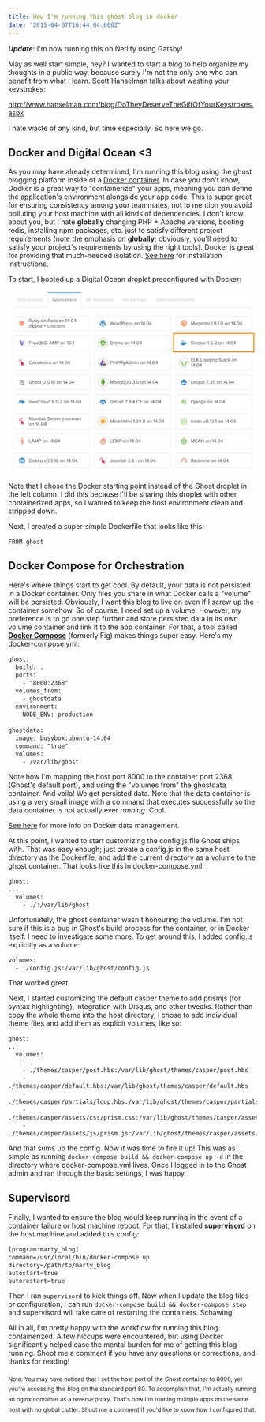 ```yaml
---
title: How I'm running this ghost blog in docker
date: "2015-04-07T16:44:04.000Z"
---
```


**_Update_**: I'm now running this on Netlify using Gatsby!

May as well start simple, hey? I wanted to start a blog to help organize my thoughts in a public way, because surely I'm not the only one who can benefit from what I learn. Scott Hanselman talks about wasting your keystrokes:

http://www.hanselman.com/blog/DoTheyDeserveTheGiftOfYourKeystrokes.aspx

I hate waste of any kind, but time especially. So here we go.

## Docker and Digital Ocean <3

As you may have already determined, I'm running this blog using the ghost blogging platform inside of a [Docker container](https://docs.docker.com/userguide/dockerizing/). In case you don't know, Docker is a great way to "containerize" your apps, meaning you can define the application's environment alongside your app code. This is super great for ensuring consistency among your teammates, not to mention you avoid polluting your host machine with all kinds of dependencies. I don't know about you, but I hate **globally** changing PHP + Apache versions, booting redis, installing npm packages, etc. just to satisfy different project requirements (note the emphasis on **globally**; obviously, you'll need to satisfy your project's requirements by using the right tools). Docker is great for providing that much-needed isolation. [See here](https://docs.docker.com/installation/) for installation instructions.

To start, I booted up a Digital Ocean droplet preconfigured with Docker:

![Choosing Digital Ocean Docker droploet](./digital-ocean-droplet-type-list.png)

Note that I chose the Docker starting point instead of the Ghost droplet in the left column. I did this because I'll be sharing this droplet with other containerized apps, so I wanted to keep the host environment clean and stripped down.

Next, I created a super-simple Dockerfile that looks like this:

```
FROM ghost
```

## Docker Compose for Orchestration

Here's where things start to get cool. By default, your data is not persisted in a Docker container. Only files you share in what Docker calls a "volume" will be persisted. Obviously, I want this blog to live on even if I screw up the container somehow. So of course, I need set up a volume. However, my preference is to go one step further and store persisted data in its own volume container and link it to the app container. For that, a tool called [**Docker Compose**](https://docs.docker.com/compose/) (formerly Fig) makes things super easy. Here's my docker-compose.yml:

```
ghost:
  build: .
  ports:
    - "8000:2368"
  volumes_from:
    - ghostdata
  environment:
    NODE_ENV: production

ghostdata:
  image: busybox:ubuntu-14.04
  command: "true"
  volumes:
    - /var/lib/ghost
```

Note how I'm mapping the host port 8000 to the container port 2368 (Ghost's default port), and using the "volumes from" the ghostdata container. And voila! We get persisted data. Note that the data container is using a very small image with a command that executes successfully so the data container is not actually ever _running_. Cool.

[See here](https://docs.docker.com/userguide/dockervolumes/) for more info on Docker data management.

At this point, I wanted to start customizing the config.js file Ghost ships with. That was easy enough; just create a config.js in the same host directory as the Dockerfile, and add the current directory as a volume to the ghost container. That looks like this in docker-compose.yml:

```
ghost:
...
  volumes:
    - ./:/var/lib/ghost
```

Unfortunately, the ghost container wasn't honouring the volume. I'm not sure if this is a bug in Ghost's build process for the container, or in Docker itself. I need to investigate some more. To get around this, I added config.js explicitly as a volume:

```
volumes:
  - ./config.js:/var/lib/ghost/config.js
```

That worked great.

Next, I started customizing the default casper theme to add prismjs (for syntax highlighting), integration with Disqus, and other tweaks. Rather than copy the whole theme into the host directory, I chose to add individual theme files and add them as explicit volumes, like so:

```
ghost:
...
  volumes:
    ...
    - ./themes/casper/post.hbs:/var/lib/ghost/themes/casper/post.hbs
    - ./themes/casper/default.hbs:/var/lib/ghost/themes/casper/default.hbs
    - ./themes/casper/partials/loop.hbs:/var/lib/ghost/themes/casper/partials/loop.hbs
    - ./themes/casper/assets/css/prism.css:/var/lib/ghost/themes/casper/assets/css/prism.css
    - ./themes/casper/assets/js/prism.js:/var/lib/ghost/themes/casper/assets/css/prism.js
```

And that sums up the config. Now it was time to fire it up! This was as simple as running `docker-compose build && docker-compose up -d` in the directory where docker-compose.yml lives. Once I logged in to the Ghost admin and ran through the basic settings, I was happy.

## Supervisord

Finally, I wanted to ensure the blog would keep running in the event of a container failure or host machine reboot. For that, I installed **supervisord** on the host machine and added this config:

```
[program:marty_blog]
command=/usr/local/bin/docker-compose up
directory=/path/to/marty_blog
autostart=true
autorestart=true
```

Then I ran `supervisord` to kick things off. Now when I update the blog files or configuration, I can run `docker-compose build && docker-compose stop` and supervisord will take care of restarting the containers. Schawing!

All in all, I'm pretty happy with the workflow for running this blog containerized. A few hiccups were encountered, but using Docker significantly helped ease the mental burden for me of getting this blog running. Shoot me a comment if you have any questions or corrections, and thanks for reading!

<sub>Note: You may have noticed that I set the host port of the Ghost container to 8000, yet you're accessing this blog on the standard port 80. To accomplish that, I'm actually running an nginx container as a reverse proxy. That's how I'm running multiple apps on the same host with no global clutter. Shoot me a comment if you'd like to know how I configured that.</sub>
